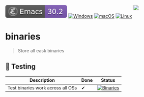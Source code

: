 <a href="#"><img align="right" src="https://raw.githubusercontent.com/emacs-eask/eask/master/docs/static/logo.png" width="20%"></a>

[![Emacs Version](./badges/emacs.svg)](https://www.gnu.org/software/emacs/download.html)
[![Windows](https://img.shields.io/badge/-Windows-lightblue?logo=windows&style=flat&logoColor=blue)](#)
[![macOS](https://img.shields.io/badge/-macOS-lightgrey?logo=apple&style=flat&logoColor=white)](#)
[![Linux](https://img.shields.io/badge/-Linux-fcc624?logo=linux&style=flat&logoColor=black)](#)

# binaries
> Store all eask binaries

## 🧪 Testing

| Description                       | Done | Status                                                                                                                                                                |
|-----------------------------------|------|-----------------------------------------------------------------------------------------------------------------------------------------------------------------------|
| Test binaries work across all OSs | ✔    | [![Binaries](https://github.com/emacs-eask/binaries/actions/workflows/binaries.yml/badge.svg)](https://github.com/emacs-eask/binaries/actions/workflows/binaries.yml) |
